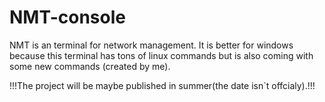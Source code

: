 # NMT-console
NMT is an terminal for network management. It is better for windows because this terminal has tons of linux commands but is also coming with some new commands (created by me). 


!!!The project will be maybe published in summer(the date isn`t offcialy).!!!
